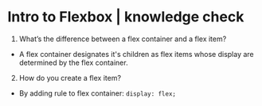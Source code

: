 # Intro to Flexbox  |  knowledge check
1. What’s the difference between a flex container and a flex item?
- A flex container designates it's children as flex items whose display are determined by the flex container.

2. How do you create a flex item?
- By adding rule to flex container: `display: flex;`


